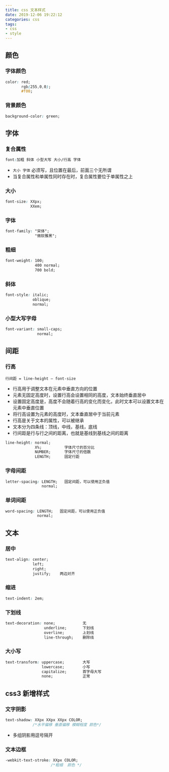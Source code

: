 ```yaml
---
title: css 文本样式
date: 2019-12-06 19:22:12
categories: css
tags: 
- css
- style
---
```


## 颜色

### 字体颜色

```css
color: red;
       rgb(255,0,0);
       #f00;
```

### 背景颜色

```css
background-color: green;
```

<!-- more -->

## 字体

### 复合属性

```css
font:加粗 斜体 小型大写 大小/行高 字体
```

* `大小 字体` 必须写，且位置在最后，前面三个无所谓
* 当复合属性和单属性同时存在时，复合属性要位于单属性之上

### 大小

```css
font-size: XXpx;
           XXem;
```

### 字体

```css
font-family: "宋体";
             "微软雅黑";
```

### 粗细

```css
font-weight: 100;
             400 normal; 
             700 bold;
```

### 斜体

```css
font-style: italic;
            oblique;
            normal;
```

### 小型大写字母

```css
font-variant: small-caps;
              normal;
```

## 间距

### 行高

`行间距 = line-height – font-size`

* 行高用于调整文本在元素中垂直方向的位置
* 元素无固定高度时，设置行高会设置相同的高度，文本始终垂直居中
* 设置固定高度是，高度不会随着行高的变化而变化，此时文本可以设置文本在元素中垂直位置
* 将行高设置为元素的高度时，文本垂直居中于当前元素
* 行高是关于文本的属性，可以被继承
* 文本分为四条线：顶线，中线，基线，底线
* 行间距是行与行之间的距离，也就是基线到基线之间的距离

```css
line-height: normal;
             X%;          字体尺寸的百分比
             NUMBER;      字体尺寸的倍数
             LENGTH;      固定行距
```

### 字母间距

```css
letter-spacing: LENGTH;   固定间距，可以使用正负值
                normal;

```

### 单词间距

```css
word-spacing: LENGTH;   固定间距，可以使用正负值
              normal;
```

## 文本

### 居中

```css
text-align: center;
            left;
            right;
            justify;    两边对齐
```

### 缩进

```css
text-indent: 2em;
```

### 下划线

```css
text-decoration: none;            无
                 underline;       下划线
                 overline;        上划线
                 line-through;    删除线
```

### 大小写

```css
text-transform: uppercase;        大写 
                lowercase;        小写
                capitalize;       首字母大写
                none;             正常
```

## css3 新增样式

### 文字阴影

```css
text-shadow: XXpx XXpx XXpx COLOR;
            /*水平偏移 垂直偏移 模糊程度 颜色*/
```

* 多组阴影用逗号隔开

### 文本边框

```css
-webkit-text-stroke: XXpx COLOR;
                    /*粗细  颜色 */
```